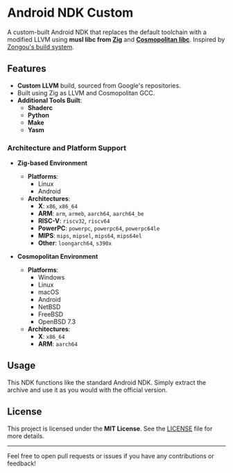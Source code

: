 # Android NDK Custom

A custom-built Android NDK that replaces the default toolchain with a modified LLVM using **musl libc from [Zig](https://ziglang.org)** and **[Cosmopolitan libc](https://justine.lol/cosmopolitan)**. Inspired by [Zongou's build system](https://github.com/zongou/build/tree/main/.github/workflows).

## Features

- **Custom LLVM** build, sourced from Google's repositories.
- Built using Zig as LLVM and Cosmopolitan GCC.
- **Additional Tools Built**:
  - **Shaderc**
  - **Python**
  - **Make**
  - **Yasm**

### Architecture and Platform Support

- **Zig-based Environment**
  - **Platforms**:
    - Linux
    - Android
  - **Architectures**:
    - **X**: `x86`, `x86_64`
    - **ARM**: `arm`, `armeb`, `aarch64`, `aarch64_be`
    - **RISC-V**: `riscv32`, `riscv64`
    - **PowerPC**: `powerpc`, `powerpc64`, `powerpc64le`
    - **MIPS**: `mips`, `mipsel`, `mips64`, `mips64el`
    - **Other**: `loongarch64`, `s390x`

- **Cosmopolitan Environment**
  - **Platforms**:
    - Windows
    - Linux
    - macOS
    - Android
    - NetBSD
    - FreeBSD
    - OpenBSD 7.3
  - **Architectures**:
    - **X**: `x86_64`
    - **ARM**: `aarch64`

## Usage

This NDK functions like the standard Android NDK. Simply extract the archive and use it as you would with the official version.

## License

This project is licensed under the **MIT License**. See the [LICENSE](LICENSE) file for more details.

---

Feel free to open pull requests or issues if you have any contributions or feedback!
